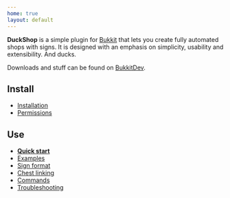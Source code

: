 ```yaml
---
home: true
layout: default
---
```


**DuckShop** is a simple plugin for [Bukkit][] that lets you create fully automated shops with signs.
It is designed with an emphasis on simplicity, usability and extensibility.
And ducks.

Downloads and stuff can be found on [BukkitDev][].

[Bukkit]: http://bukkit.org/
[BukkitDev]: http://dev.bukkit.org/server-mods/duckshop/


Install
-------

* [Installation](install)
* [Permissions](install/permissions)


Use
---

* **[Quick start](use)**
* [Examples](use/examples)
* [Sign format](use/sign-format)
* [Chest linking](use/chest-linking)
* [Commands](use/commands)
* [Troubleshooting](use/troubleshooting)
